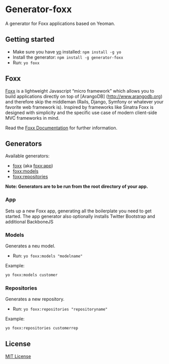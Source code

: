 # Generator-foxx

A generator for Foxx applications based on Yeoman.

## Getting started
- Make sure you have [yo](https://github.com/yeoman/yo) installed:
    `npm install -g yo`
- Install the generator: `npm install -g generator-foxx`
- Run: `yo foxx`

## Foxx

[Foxx](http://foxx.arangodb.org) is a lightweight Javascript “micro framework” which
allows you to build applications directly on top of [ArangoDB]
(http://www.arangodb.org) and
therefore skip the middleman (Rails, Django, Symfony or whatever your
favorite web framework is). Inspired by frameworks like Sinatra Foxx is
designed with simplicity and the specific use case of modern client-side
MVC frameworks in mind.

Read the [Foxx Documentation](http://www.arangodb.org/manuals/1.4/UserManualFoxx.html) for further information.

## Generators

Available generators:

* [foxx](#app) (aka [foxx:app](#app))
* [foxx:models](#models)
* [foxx:repositories](#repositories)


**Note: Generators are to be run from the root directory of your app.**

### App
Sets up a new Foxx app, generating all the boilerplate you need to get started. The app generator also optionally
installs Twitter Bootstrap and additional BackboneJS

### Models
Generates a neu model.
- Run: `yo foxx:models "modelname"`

Example:
```bash
yo foxx:models customer
```
### Repositories
Generates a new repository.
- Run: `yo foxx:repositories "repositoryname"`

Example:
```bash
yo foxx:repositories customerrep
```

## License
[MIT License](http://en.wikipedia.org/wiki/MIT_License)
